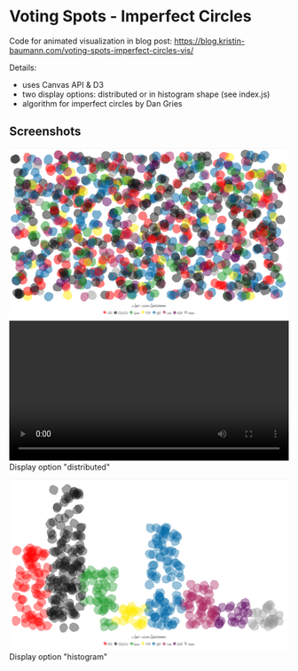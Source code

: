 # Voting Spots - Imperfect Circles

Code for animated visualization in blog post: https://blog.kristin-baumann.com/voting-spots-imperfect-circles-vis/

Details:

- uses Canvas API & D3
- two display options: distributed or in histogram shape (see index.js)
- algorithm for imperfect circles by Dan Gries

## Screenshots

![Screenshot of animated visualization, type distributed](./screenshots/screenshot_distributed.png)
<video src="./screenshots/recording_short.mp4" width="100%"></video>
Display option "distributed"

![Screenshot of animated visualization, type histogram](./screenshots/screenshot_histogram.png)
Display option "histogram"

